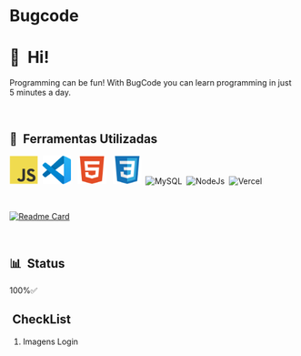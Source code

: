 # Bugcode
# 👋 &nbsp;Hi!

Programming can be fun! With BugCode you can learn programming in just 5 minutes a day.

&nbsp;

## 🧰 &nbsp;Ferramentas Utilizadas

<img  src="https://raw.githubusercontent.com/devicons/devicon/1119b9f84c0290e0f0b38982099a2bd027a48bf1/icons/javascript/javascript-original.svg" alt="JavaScript" width="50" height="50"/>&nbsp;
<img  src="https://raw.githubusercontent.com/devicons/devicon/1119b9f84c0290e0f0b38982099a2bd027a48bf1/icons/vscode/vscode-original.svg" alt="VSCode" width="50" height="50"/> &nbsp;
<img  src="https://raw.githubusercontent.com/devicons/devicon/1119b9f84c0290e0f0b38982099a2bd027a48bf1/icons/html5/html5-plain.svg" alt="HTML5" width="50" height="50"/> &nbsp;
<img  src="https://raw.githubusercontent.com/devicons/devicon/1119b9f84c0290e0f0b38982099a2bd027a48bf1/icons/css3/css3-original.svg" alt="CSS3" width="50" height="50"/>&nbsp;
<img src="https://cdn.jsdelivr.net/gh/devicons/devicon@latest/icons/mysql/mysql-original.svg" alt="MySQL" width="50" height="50"/>&nbsp;
<img src="https://cdn.jsdelivr.net/gh/devicons/devicon@latest/icons/nodejs/nodejs-original.svg" alt="NodeJs" width="50" height="50"/>&nbsp;
<img src="https://cdn.jsdelivr.net/gh/devicons/devicon@latest/icons/vercel/vercel-line.svg" alt="Vercel" width="50" height="50"/>
              
&nbsp;

[![Readme Card](https://github-readme-stats.vercel.app/api/pin/?username=LucasSilvaC&repo=BugCode&bg_color=0d1116&title_color=ce09ec&text_color=a4aacb&icon_color=007ec6)](https://github.com/LucasSilvaC/BugCode) &nbsp;

&nbsp;

## 📊 &nbsp;Status
100%✅

## &nbsp;CheckList
1. Imagens Login
